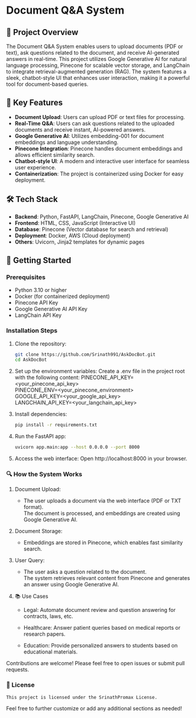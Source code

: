 # Document Q&A System

## 📜 Project Overview
The Document Q&A System enables users to upload documents (PDF or text), ask questions related to the document, and receive AI-generated answers in real-time. This project utilizes Google Generative AI for natural language processing, Pinecone for scalable vector storage, and LangChain to integrate retrieval-augmented generation (RAG). The system features a sleek, chatbot-style UI that enhances user interaction, making it a powerful tool for document-based queries.

## 🌟 Key Features
- **Document Upload**: Users can upload PDF or text files for processing.
- **Real-Time Q&A**: Users can ask questions related to the uploaded documents and receive instant, AI-powered answers.
- **Google Generative AI**: Utilizes embedding-001 for document embeddings and language understanding.
- **Pinecone Integration**: Pinecone handles document embeddings and allows efficient similarity search.
- **Chatbot-style UI**: A modern and interactive user interface for seamless user experience.
- **Containerization**: The project is containerized using Docker for easy deployment.

## 🛠️ Tech Stack
- **Backend**: Python, FastAPI, LangChain, Pinecone, Google Generative AI
- **Frontend**: HTML, CSS, JavaScript (Interactive UI)
- **Database**: Pinecone (Vector database for search and retrieval)
- **Deployment**: Docker, AWS (Cloud deployment)
- **Others**: Uvicorn, Jinja2 templates for dynamic pages


## 🚀 Getting Started

### Prerequisites
- Python 3.10 or higher
- Docker (for containerized deployment)
- Pinecone API Key
- Google Generative AI API Key
- LangChain API Key

### Installation Steps

1. Clone the repository:
   ```bash
   git clone https://github.com/Srinath991/AskDocBot.git
   cd AskDocBot

2. Set up the environment variables: Create a .env file in the project root with the following content:
    PINECONE_API_KEY=<your_pinecone_api_key>  
    PINECONE_ENV=<your_pinecone_environment>  
    GOOGLE_API_KEY=<your_google_api_key>  
    LANGCHAIN_API_KEY=<your_langchain_api_key>  

3. Install dependencies:
    ```bash
   pip install -r requirements.txt

4. Run the FastAPI app:
    ```bash
   uvicorn app.main:app --host 0.0.0.0 --port 8000

5. Access the web interface: Open http://localhost:8000 in your browser.


### 🔍 How the System Works
1. Document Upload:
    - The user uploads a document via the web interface (PDF or TXT format).  
    The document is processed, and embeddings are created using Google Generative AI.  

2. Document Storage:
    - Embeddings are stored in Pinecone, which enables fast similarity search.

3. User Query:
    - The user asks a question related to the document.  
    The system retrieves relevant content from Pinecone and generates an answer using Google Generative AI.  

4. 📚 Use Cases
    - Legal: Automate document review and question answering for contracts, laws, etc.

    - Healthcare: Answer patient queries based on medical reports or research papers.

    - Education: Provide personalized answers to students based on educational materials.


Contributions are welcome! Please feel free to open issues or submit pull requests.

### 📝 License
    This project is licensed under the SrinathPromax License.


Feel free to further customize or add any additional sections as needed!
